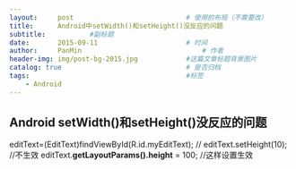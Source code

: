 ```yaml
---
layout:     post                            # 使用的布局（不需要改）
title:      Android中setWidth()和setHeight()没反应的问题                   # 标题
subtitle:           #副标题
date:       2015-09-11                      # 时间
author:     PanMin                              # 作者
header-img: img/post-bg-2015.jpg            #这篇文章标题背景图片
catalog: true                               # 是否归档
tags:                                       #标签
    - Android
---
```



## Android setWidth()和setHeight()没反应的问题


editText=(EditText)findViewById(R.id.myEditText);
// editText.setHeight(10); //不生效
editText.**getLayoutParams().height** = 100; //这样设置生效